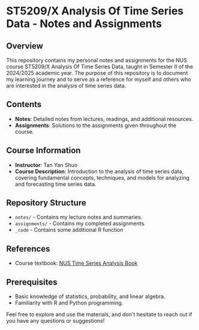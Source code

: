 # ST5209/X Analysis Of Time Series Data - Notes and Assignments

## Overview
This repository contains my personal notes and assignments for the NUS course ST5209/X Analysis Of Time Series Data, taught in Semester II of the 2024/2025 academic year. The purpose of this repository is to document my learning journey and to serve as a reference for myself and others who are interested in the analysis of time series data.

## Contents
- **Notes**: Detailed notes from lectures, readings, and additional resources.
- **Assignments**: Solutions to the assignments given throughout the course.

## Course Information
- **Instructor**: Tan Yan Shuo
- **Course Description**: Introduction to the analysis of time series data, covering fundamental concepts, techniques, and models for analyzing and forecasting time series data.

## Repository Structure
- `notes/` - Contains my lecture notes and summaries.
- `assignments/` - Contains my completed assignments.
- `_code` - Contains some additional R function

## References
- Course textbook: [NUS Time Series Analysis Book](https://yanshuo.quarto.pub/nus-ts-book)


## Prerequisites
- Basic knowledge of statistics, probability, and linear algebra.
- Familiarity with R and Python programming.

Feel free to explore and use the materials, and don't hesitate to reach out if you have any questions or suggestions!
